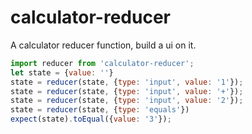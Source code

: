 # calculator-reducer 

A calculator reducer function, build a ui on it.

```javascript
import reducer from 'calculator-reducer';
let state = {value: ''}
state = reducer(state, {type: 'input', value: '1'});
state = reducer(state, {type: 'input', value: '+'});
state = reducer(state, {type: 'input', value: '2'});
state = reducer(state, {type: 'equals'})
expect(state).toEqual({value: '3'});
```